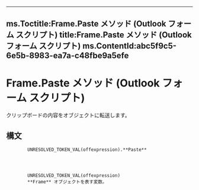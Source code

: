 

---
ms.Toctitle:Frame.Paste メソッド (Outlook フォーム スクリプト)
title:Frame.Paste メソッド (Outlook フォーム スクリプト)
ms.ContentId:abc5f9c5-6e5b-8983-ea7a-c48fbe9a5efe
---
# Frame.Paste メソッド (Outlook フォーム スクリプト)




クリップボードの内容をオブジェクトに転送します。

## 構文

            UNRESOLVED_TOKEN_VAL(offexpression).**Paste**




            UNRESOLVED_TOKEN_VAL(offexpression)
            **Frame** オブジェクトを表す変数。




